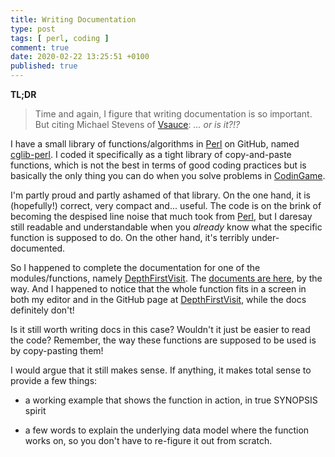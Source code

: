 ```yaml
---
title: Writing Documentation
type: post
tags: [ perl, coding ]
comment: true
date: 2020-02-22 13:25:51 +0100
published: true
---
```


**TL;DR**

> Time and again, I figure that writing documentation is so important. But
> citing Michael Stevens of [Vsauce][]: *... or is it?!?*

I have a small library of functions/algorithms in [Perl][] on GitHub, named
[cglib-perl][]. I coded it specifically as a tight library of copy-and-paste
functions, which is not the best in terms of good coding practices but is
basically the only thing you can do when you solve problems in
[CodinGame][].

I'm partly proud and partly ashamed of that library. On the one hand, it is
(hopefully!) correct, very compact and... useful. The code is on the brink
of becoming the despised line noise that much took from [Perl][], but I
daresay still readable and understandable when you *already* know what the
specific function is supposed to do. On the other hand, it's terribly
under-documented.

So I happened to complete the documentation for one of the
modules/functions, namely [DepthFirstVisit][]. The [documents are
here][dfv-docs], by the way. And I happened to notice that the whole
function fits in a screen in both my editor and in the GitHub page at
[DepthFirstVisit][], while the docs definitely don't!

Is it still worth writing docs in this case? Wouldn't it just be easier to
read the code? Remember, the way these functions are supposed to be used is
by copy-pasting them!

I would argue that it still makes sense. If anything, it makes total sense
to provide a few things:

- a working example that shows the function in action, in true SYNOPSIS
  spirit

- a few words to explain the underlying data model where the function works
  on, so you don't have to re-figure it out from scratch.



[Vsauce]: https://www.youtube.com/user/Vsauce
[Perl]: https://www.perl.org/
[cglib-perl]: https://github.com/polettix/cglib-perl
[CodinGame]: https://www.codingame.com/
[DepthFirstVisit]: https://github.com/polettix/cglib-perl/blob/master/DepthFirstVisit.pm
[dfv-docs]: https://github.com/polettix/cglib-perl/blob/master/DepthFirstVisit.pod
